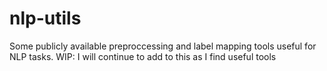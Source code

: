 # nlp-utils
Some publicly available preproccessing and label mapping tools useful for NLP tasks.
WIP: I will continue to add to this as I find useful tools
